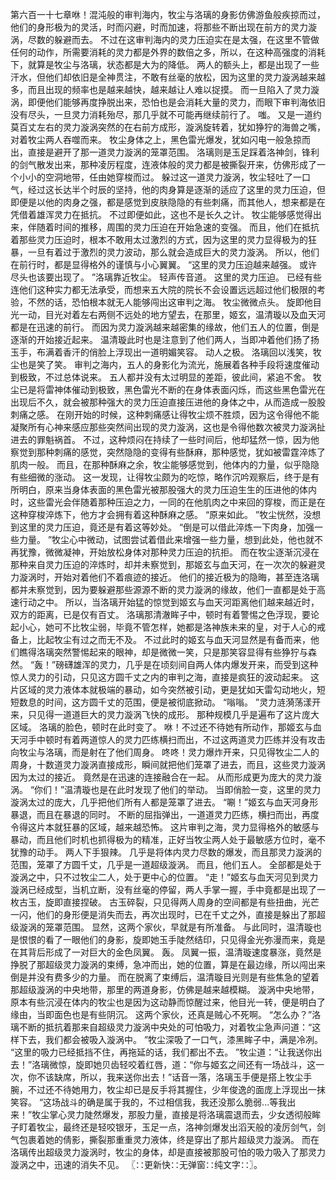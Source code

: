 第六百一十七章咻！混沌般的审判海内，牧尘与洛璃的身影仿佛游鱼般疾掠而过，他们的身形极为的灵活，时而闪避，时而加速，将那些不断出现在前方的灵力漩涡，尽数的躲避而去。
不过在这审判海内的灵力压迫实在是太强，在这里不管做任何的动作，所需要消耗的灵力都是外界的数倍之多，所以，在这种高强度的消耗下，就算是牧尘与洛璃，状态都是大为的降低。
两人的额头上，都是出现了一些汗水，但他们却依旧是全神贯注，不敢有丝毫的放松，因为这里的灵力漩涡越来越多，而且出现的频率也是越来越快，越来越让人难以捉摸。
而一旦陷入了灵力漩涡，即便他们能够再度挣脱出来，恐怕也是会消耗大量的灵力，而眼下审判海依旧没有尽头，一旦灵力消耗殆尽，那几乎就不可能再继续前行了。
嗤。
又是一道约莫百丈左右的灵力漩涡突然的在右前方成形，漩涡旋转着，犹如狰狞的海兽之嘴，对着牧尘两人吞噬而来。
牧尘身体之上，黑色雷光爆发，犹如闪电一般急掠而出，直接是避开了那一道灵力漩涡的笼罩范围。
洛璃则是玉足踩着洛神剑，锋利的剑气散发出来，那种凌厉程度，连液体般的灵力都是被撕裂开来，仿佛形成了一个小小的空洞地带，任由她穿梭而过。
躲过这一道灵力漩涡，牧尘轻吐了一口气，经过这长达半个时辰的坚持，他的肉身算是逐渐的适应了这里的灵力压迫，但即便是以他的肉身之强，都是感觉到皮肤隐隐的有些刺痛，而其他人，想来都是在凭借着雄浑灵力在抵抗。
不过即便如此，这也不是长久之计。
牧尘能够感觉得出来，伴随着时间的推移，周围的灵力压迫在开始急速的变强。
而且，他们在抵抗着那些灵力压迫时，根本不敢用太过激烈的方式，因为这里的灵力显得极为的狂暴，一旦有着过于激烈的灵力波动，那么就会造成巨大的灵力漩涡。
所以，他们在前行时，都是显得格外的谨慎与小心翼翼。
“这里的灵力压迫越来越强。
或许尽头也该要出现了。
”洛璃靠近牧尘。
轻声传音道。
这里的灵力压迫。
已经有些连他们这种实力都无法承受，而想来五大院的院长不会设置远远超过他们极限的考验，不然的话，恐怕根本就无人能够闯出这审判之海。
牧尘微微点头。
旋即他目光一动，目光对着左右两侧不远处的地方望去，在那里，姬玄，温清璇以及血天河都是在迅速的前行。
而因为灵力漩涡越来越密集的缘故，他们五人的位置，倒是逐渐的开始接近起来。
温清璇此时也是注意到了他们两人，当即冲着他们扬了扬玉手，布满着香汗的俏脸上浮现出一道明媚笑容。
动人之极。
洛璃回以浅笑，牧尘也是笑了笑。
审判之海内，五人的身影化为流光，施展着各种手段将速度催动到极致，不过总体说来。
五人都并没有太过明显的差距，彼此间，紧追不舍。
牧尘已是将雷神体催动到极致，黑色雷光不断的在身体表面闪烁，而这些黑色雷光在出现后不久，就会被那种强大的灵力压迫直接压进他的身体之中，从而造成一股股刺痛之感。
在刚开始的时候，这种刺痛感让得牧尘烦不胜烦，因为这令得他不能凝聚所有心神来感应那些突然间出现的灵力漩涡，这也是令得他数次被灵力漩涡扯进去的罪魁祸首。
不过，这种烦闷在持续了一些时间后，他却猛然一惊，因为他察觉到那种刺痛的感觉，突然隐隐的变得有些酥麻，那种感觉，犹如被雷霆淬炼了肌肉一般。
而且，在那种酥麻之余，牧尘能够感觉到，他体内的力量，似乎隐隐有些细微的涨动。
这一发现，让得牧尘颇为的吃惊，略作沉吟观察后，终于是有所明白，原来当身体表面的黑色雷光被那股强大的灵力压迫生生的压进他的体内时，这些雷光会伴随着那种压迫之力，一同的在他肌肉之中来回的穿梭，而正是在这种穿梭淬炼下，他方才会拥有着这种酥麻之感。
“原来如此。
”牧尘恍然，没想到这里的灵力压迫，竟还是有着这等妙处。
“倒是可以借此淬炼一下肉身，加强一些力量。
”牧尘心中微动，试图尝试着借此来增强一些力量，想到此处，他也就不再犹豫，微微凝神，开始放松身体对那种灵力压迫的抗拒。
而在牧尘逐渐沉浸在那种来自灵力压迫的淬炼时，却并未察觉到，那姬玄与血天河，在一次次的躲避灵力漩涡时，开始对着他们不着痕迹的接近。
他们的接近极为的隐晦，甚至连洛璃都并未察觉到，因为要躲避那些源源不断的灵力漩涡的缘故，他们一直都是处于高速行动之中。
所以，当洛璃开始猛的惊觉到姬玄与血天河距离他们越来越近时，双方的距离，已是仅有百丈。
洛璃那清澈眸子中，顿时有着警惕之色浮现，要论起小心，她可不比牧尘弱，毕竟不管怎样，她都是洛神族未来的皇，对于人心的戒备上，比起牧尘有过之而无不及。
不过此时的姬玄与血天河显然是有备而来，他们瞧得洛璃突然警惕起来的眼神，却是微微一笑，只是那笑容显得有些狰狞与森然。
“轰！”磅礴雄浑的灵力，几乎是在顷刻间自两人体内爆发开来，而受到这种惊人灵力的引动，只见这方圆千丈之内的审判之海，直接是疯狂的波动起来。
这片区域的灵力液体本就极端的暴动，如今突然被引动，更是犹如天雷勾动地火，短短数息的时间，这方圆千丈的范围，便是被彻底掀动。
“嗡嗡。
”灵力涟漪荡漾开来，只见得一道道巨大的灵力漩涡飞快的成形。
那种规模几乎是遍布了这片庞大区域。
洛璃的脸色，顿时在此时变了。
咻！不过还不待她有所动作，那姬玄与血天河手中顿时有着两道惊人的灵力匹练横扫而出，不过这两道灵力匹练并没有攻击向牧尘与洛璃，而是射在了他们周身。
咚咚！灵力爆炸开来，只见得牧尘二人的周身，十数道灵力漩涡直接成形，瞬间就把他们笼罩了进去，而且，这些灵力漩涡因为太过的接近。
竟然是在迅速的连接融合在一起。
从而形成更为庞大的灵力漩涡。
“你们！”温清璇也是在此时发现了他们的举动。
当即俏脸一变，这里的灵力漩涡太过的庞大，几乎把他们所有人都是笼罩了进去。
“唰！”姬玄与血天河身形暴退，而且在暴退的同时。
不断的屈指弹出，一道道灵力匹练，横扫而出，再度令得这片本就狂暴的区域，越来越恐怖。
这片审判之海，灵力显得格外的敏感与暴动，而且他们时机也抓得极为的精准，正好当牧尘两人处于最敏感方位时，毫不犹豫的动手。
两人下手狠辣。
几乎是将体内灵力尽数的爆发，而且那灵力漩涡的范围，笼罩了方圆千丈，几乎是一道超级漩涡。
而且，他们五人。
全部都是处于漩涡之中，只不过牧尘二人，处于更中心的位置。
“走！”姬玄与血天河见到灵力漩涡已经成型，当机立断，没有丝毫的停留，两人手掌一握，手中竟都是出现了一枚古玉，旋即直接捏破。
古玉碎裂，只见得两人周身的空间都是有些扭曲，光芒一闪，他们的身形便是消失而去，再次出现时，已在千丈之外，直接是躲出了那超级漩涡的笼罩范围。
显然，这两个家伙，早就是有所准备。
与此同时，温清璇也是恨恨的看了一眼他们的身影，旋即她玉手陡然结印，只见得金光弥漫而来，竟是在其背后形成了一对巨大的金色凤翼。
轰。
凤翼一振，温清璇速度暴涨，竟然是挣脱了那超级灵力漩涡的束缚，急冲而出，她的位置，算是在最边缘，所以闯出来倒是并没有费多少的力量。
而在脱离了束缚后，温清璇目光则是有些焦急的望着那超级漩涡的中央地带，那里的两道身影，仿佛是越来越模糊。
漩涡中央地带，原本有些沉浸在体内的牧尘也是因为这动静而惊醒过来，他目光一转，便是明白了缘由，当即面色也是有些阴沉。
这两个家伙，还真是贼心不死啊。
“怎么办？”洛璃不断的抵抗着那来自超级灵力漩涡中央处的可怕吸力，对着牧尘急声问道：“这样下去，我们都会被吸入漩涡中。
”牧尘深吸了一口气，漆黑眸子中，满是冷冽。
“这里的吸力已经抵挡不住，再拖延的话，我们都出不去。
”牧尘道：“让我送你出去！”洛璃微惊，旋即她贝齿轻咬着红唇，道：“你与姬玄之间还有一场战斗，这一次，你不该缺席，所以，我来送你出去！”话音一落，洛璃玉手便是搭上牧尘手腕，不过还不待她用力，牧尘却已是反手将其握住，少年俊逸的面庞上浮现出一抹笑容。
“这场战斗的确是属于我的，不过相信我，我还没那么脆弱...等我出来！”牧尘掌心灵力陡然爆发，那股力量，直接是将洛璃震退而去，少女透彻般眸子盯着牧尘，最终还是轻咬银牙，玉足一点，洛神剑爆发出滔天般的凌厉剑气，剑气包裹着她的倩影，撕裂那重重灵力液体，终是穿出了那片超级灵力漩涡。
而在洛璃传出超级灵力漩涡时，牧尘的身体，却是直接被那股可怕的吸力吸入了那灵力漩涡之中，迅速的消失不见。
〖∷更新快∷无弹窗∷纯文字∷〗。

